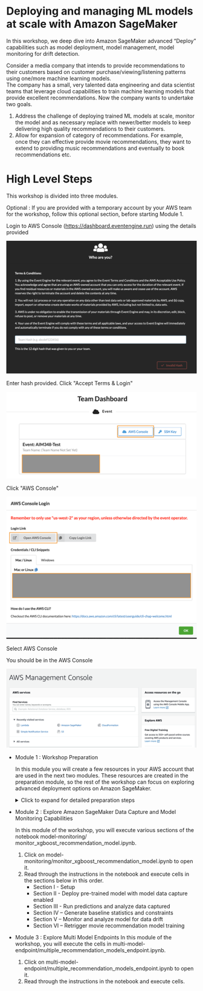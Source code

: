 # Deploying and managing ML models at scale with Amazon SageMaker

In this workshop, we deep dive into Amazon SageMaker advanced “Deploy” capabilities such as model deployment, model management, model monitoring for drift detection.  

Consider a media company that intends to provide recommendations to their customers  based on customer purchase/viewing/listening patterns using one/more machine learning models.  
The company has a small, very talented data engineering and data scientist teams that leverage cloud capabilities to train machine learning models that provide excellent recommendations. 
Now the company wants to undertake two goals.

1.	Address the challenge of deploying trained ML models at scale, monitor the model and as necessary replace with newer/better models to keep delivering high quality recommendations to their customers.  
2.	Allow for expansion of category of recommendations.  For example, once they can effective provide movie recommendations, they want to extend to providing music recommendations and eventually to book recommendations etc. 

# High Level Steps

This workshop is divided into three modules.

   Optional : If you are provided with a temporary account by your AWS team for the workshop, follow this optional section, before starting Module 1.

   Login to AWS Console (https://dashboard.eventengine.run) using the details provided
    
   ![ee-login](images/ee/EventEngine_Login.png)
        
   Enter hash provided. Click "Accept Terms & Login"
        
   ![ee-login](images/ee/EventEngine_AWSConsole_Button.png) 
        
   Click "AWS Console" 
        
   ![ee-login](images/ee/EventEngine_AWSConsole_Tab.png) 
        
   Select AWS Console
        
   You should be in the AWS Console
        
   ![ee-login](images/ee/EventEngine_AWSConsole_View.png) 

* Module 1 : Workshop Preparation
    
    In this module you will create a few resources in your AWS account that are used in the next two modules.  These resources are created in the preparation module, so the rest of the workshop can focus on exploring advanced deployment options on Amazon SageMaker. 

    <details> 
    <summary> Click to expand for detailed preparation steps </summary>

    1.1. Download this git repository by either cloning the repository or downloading the *zip

    1.2. Login to the [AWS Console](https://https://console.aws.amazon.com/) and enter your credentials

    1.3. Under **Services**, select search for and select [CloudFormation](https://console.aws.amazon.com/cloudformation)

    1.4. Click **Create Stack** buttton

   ![CreateStack](images/CreateStack.png)
   
    1.5. Under **Select Template**:
    * Click radio button next to 'Upload a template to Amazon S3', then click **Browse**
    * From the local repository cloned to your machine in the detailed step 1, select the file ./prep/Workshop-Prep.yml
    * Click **Open**
    ![CreateStack](images/CreateStack-SpecifyTemplate.png)
    
    1.6. Under **Specify Stack Details**, enter: 

    * **Stack Name**: Enter SageMakerDeploymentOptions
    *  **UniqueID**: Enter *yourinitials* in lower case (Example: jdd)

    ![CreateStack](images/CreateStack-SpecifyStackDetails.png)

    1.7. Click **Next**

    1.8. Under **Options**, leave all defaults and click '**Next**'

    1.9. Under **Review**, scroll to the bottom and check the checkbox acknowledging that CloudFormation might create IAM resources and custom names, then click **Create**

    ![CreateStack](images/CreateStack-IAMCapabilities.png)

    1.10. You will be returned to the CloudFormation console and will see your stack status '**CREATE_IN_PROGRESS**'

    ![CreateStack](images/CreateStack-CreateInProgress.png)

    1.11. After a few minutes, you will see your stack Status change to '**CREATE_COMPLETE**'.  You're encouraged to go explore the resources created as part of this initial setup. 

    1.12 Validate the resources created

    a. Navigate to Amazon SNS console.  You should see a SNS Topic created.
    
    b. Navigate to Lambda console.  You should see a Lambda function created.
    
    c. Navigate to Amazon SageMaker console. You should see a SageMaker Notebook Instance with name "DeploymentOptions-Notebook-reinvent" and status "InService"
        * Click “Open Jupyter”
        * Verify you see models and data directories as below
            ![JupyterNotebookHome](images/JupyterNotebook_Home.png)
        
    d. Navigate to Amazon SageMaker console
   
     * Verify that the SageMaker Notebook instance “DeploymentOptions-Notebook-reinvent” is InService.
     * Click “Open Jupyter”
     * Verify you see models and data directories
   
    </details>   
    
* Module 2 :  Explore Amazon SageMaker Data Capture and Model Monitoring Capabilities

    In this module of the workshop, you will execute various sections of the notebook 
model-monitoring/ monitor_xgboost_recommendation_model.ipynb.

    1. Click on model-monitoring/monitor_xgboost_recommendation_model.ipynb to open it.
    2. Read through the instructions in the notebook and execute cells in the sections below in this order. 
       *  Section I - Setup
       *  Section II - Deploy pre-trained model with model data capture enabled
       *  Section III - Run predictions and analyze data captured
       *  Section IV – Generate baseline statistics and constraints
       *  Section V – Monitor and analyze model for data drift 
       *  Section VI – Retrigger movie recommendation model training 

* Module 3 : Explore Multi Model Endpoints
    In this module of the workshop, you will execute the cells in
multi-model-endpoint/multiple_recommendation_models_endpoint.ipynb. 
    1. Click on multi-model-endpoint/multiple_recommendation_models_endpoint.ipynb to open it.
    2. Read through the instructions in the notebook and execute cells. 
